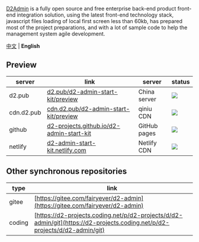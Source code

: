 [D2Admin](https://github.com/d2-projects/d2-admin) is a fully open source and free enterprise back-end product front-end integration solution, using the latest front-end technology stack, javascript files loading of local first screen less than 60kb, has prepared most of the project preparations, and with a lot of sample code to help the management system agile development.

[中文](https://github.com/d2-projects/d2-admin-start-kit/blob/master/README.zh.md) | **English**

## Preview

| server | link | server | status |
| --- | --- | --- | --- |
| d2.pub | [d2.pub/d2-admin-start-kit/preview](https://d2.pub/d2-admin-start-kit/preview) | China server | [![](https://github.com/d2-projects/d2-admin-start-kit/workflows/Deploy%20https%3A%2F%2Fd2.pub/badge.svg)](https://github.com/d2-projects/d2-admin-start-kit/actions?query=workflow%3A%22Deploy+https%3A%2F%2Fd2.pub%22) |
| cdn.d2.pub | [cdn.d2.pub/d2-admin-start-kit/preview](https://cdn.d2.pub/d2-admin-start-kit/preview) | qiniu CDN | [![](https://github.com/d2-projects/d2-admin-start-kit/workflows/Deploy%20https%3A%2F%2Fcdn.d2.pub/badge.svg)](https://github.com/d2-projects/d2-admin-start-kit/actions?query=workflow%3A%22Deploy+https%3A%2F%2Fcdn.d2.pub%22) |
| github | [d2-projects.github.io/d2-admin-start-kit](https://d2-projects.github.io/d2-admin-start-kit) | GitHub pages | [![](https://github.com/d2-projects/d2-admin-start-kit/workflows/Deploy%20Github/badge.svg)](https://github.com/d2-projects/d2-admin-start-kit/actions?query=workflow%3A%22Deploy+Github%22) |
| netlify | [d2-admin-start-kit.netlify.com](https://d2-admin-start-kit.netlify.com) | Netlify CDN | [![](https://api.netlify.com/api/v1/badges/08ff8c93-f0a8-497a-a081-440b31fb3aa4/deploy-status)](https://app.netlify.com/sites/d2-admin-start-kit/deploys) |

## Other synchronous repositories

| type | link |
| --- | --- |
| gitee | [https://gitee.com/fairyever/d2-admin](https://gitee.com/fairyever/d2-admin) |
| coding | [https://d2-projects.coding.net/p/d2-projects/d/d2-admin/git](https://d2-projects.coding.net/p/d2-projects/d/d2-admin/git) |